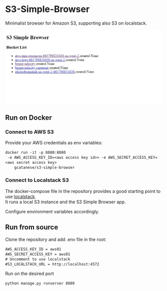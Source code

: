 # S3-Simple-Browser
Minimalist browser for Amazon S3, supporting also S3 on localstack.


![Alt text](wiki/buckets.jpg?raw=true "Title")
## Run on Docker

### Connect to AWS S3 

Provide your AWS credentials as env variables:
```
docker run -it -p 8080:8080 
 -e AWS_ACCESS_KEY_ID=<aws access key id>> -e AWS_SECRET_ACCESS_KEY=<aws secret access key>  
    gcatanese/s3-simple-browser
```

### Connect to Localstack S3 

The docker-compose file in the repository provides a good starting point to use [localstack](https://github.com/localstack/localstack).   
It runs a local S3 instance and the S3 Simple Browser app.

Configure environment variables accordingly.

## Run from source

Clone the repository and add .env file in the root:  
```
AWS_ACCESS_KEY_ID = aws01
AWS_SECRET_ACCESS_KEY = aws01
# Uncomment to use localstack
#S3_LOCALSTACK_URL = http://localhost:4572
```
Run on the desired port
```
python manage.py runserver 8080
```



